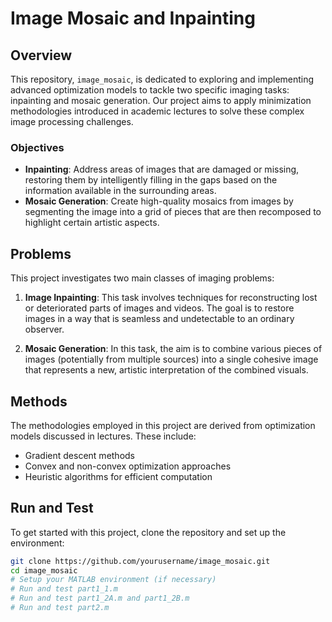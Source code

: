 # Image Mosaic and Inpainting

## Overview
This repository, `image_mosaic`, is dedicated to exploring and implementing advanced optimization models to tackle two specific imaging tasks: inpainting and mosaic generation. Our project aims to apply minimization methodologies introduced in academic lectures to solve these complex image processing challenges.

### Objectives
- **Inpainting**: Address areas of images that are damaged or missing, restoring them by intelligently filling in the gaps based on the information available in the surrounding areas.
- **Mosaic Generation**: Create high-quality mosaics from images by segmenting the image into a grid of pieces that are then recomposed to highlight certain artistic aspects.

## Problems
This project investigates two main classes of imaging problems:

1. **Image Inpainting**: This task involves techniques for reconstructing lost or deteriorated parts of images and videos. The goal is to restore images in a way that is seamless and undetectable to an ordinary observer.

2. **Mosaic Generation**: In this task, the aim is to combine various pieces of images (potentially from multiple sources) into a single cohesive image that represents a new, artistic interpretation of the combined visuals.

## Methods
The methodologies employed in this project are derived from optimization models discussed in lectures. These include:

- Gradient descent methods
- Convex and non-convex optimization approaches
- Heuristic algorithms for efficient computation

## Run and Test
To get started with this project, clone the repository and set up the environment:

```bash
git clone https://github.com/yourusername/image_mosaic.git
cd image_mosaic
# Setup your MATLAB environment (if necessary)
# Run and test part1_1.m 
# Run and test part1_2A.m and part1_2B.m
# Run and test part2.m
```


